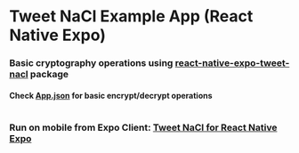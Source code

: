 # Tweet NaCl Example App (React Native Expo)

### Basic cryptography operations using [react-native-expo-tweet-nacl](https://github.com/rajtatata/react-native-expo-tweet-nacl) package

#### Check [App.json](#) for basic encrypt/decrypt operations
#
### Run on mobile from Expo Client: [Tweet NaCl for React Native Expo](https://expo.io/@flaviorajta/react-native-tweet-nacl-expo-example)